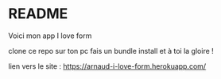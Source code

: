 # README

Voici mon app I love form 

clone ce repo sur ton pc fais un bundle install et à toi la gloire !

lien vers le site : https://arnaud-i-love-form.herokuapp.com/

